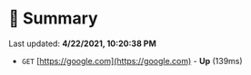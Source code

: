 # 📖 Summary
Last updated: **4/22/2021, 10:20:38 PM**

- `GET` [https://google.com](https://google.com) - **Up** (139ms)
